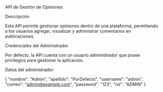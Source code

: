 API de Gestión de Opiniones

Descripción

Esta API permite gestionar opiniones dentro de una plataforma, permitiendo a los usuarios agregar, visualizar y administrar comentarios en publicaciones.

Credenciales del Administrador

Por defecto, la API cuenta con un usuario administrador que posee privilegios para gestionar la aplicación.

Datos del administrador:

{
    "nombre": "Admin",
    "apellido": "PorDefecto",
    "username": "admin",
    "correo": "admin@example.com",
    "password": "123",
    "rol": "ADMIN"
}
